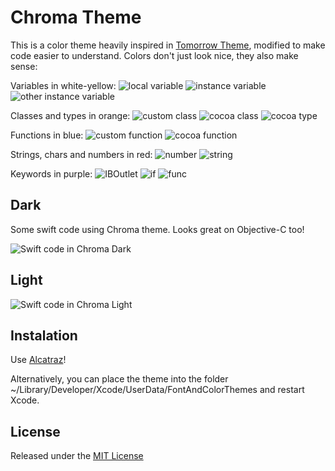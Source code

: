 # Chroma Theme

This is a color theme heavily inspired in [Tomorrow Theme](https://github.com/chriskempson/tomorrow-theme), modified to make code easier to understand. Colors don't just look nice, they also make sense:

Variables in white-yellow: ![local variable](https://github.com/danielb5/chroma-theme/raw/master/images/local.png) ![instance variable](https://github.com/danielb5/chroma-theme/raw/master/images/custom_instance.png) ![other instance variable](https://github.com/danielb5/chroma-theme/raw/master/images/instance.png)

Classes and types in orange: ![custom class](https://github.com/danielb5/chroma-theme/raw/master/images/class.png) ![cocoa class](https://github.com/danielb5/chroma-theme/raw/master/images/uicolor.png) ![cocoa type](https://github.com/danielb5/chroma-theme/raw/master/images/int.png)

Functions in blue: ![custom function](https://github.com/danielb5/chroma-theme/raw/master/images/custom_method.png) ![cocoa function](https://github.com/danielb5/chroma-theme/raw/master/images/method.png)

Strings, chars and numbers in red: ![number](https://github.com/danielb5/chroma-theme/raw/master/images/42.png) ![string](https://github.com/danielb5/chroma-theme/raw/master/images/string.png)

Keywords in purple: ![IBOutlet](https://github.com/danielb5/chroma-theme/raw/master/images/iboutlet.png) ![if](https://github.com/danielb5/chroma-theme/raw/master/images/if.png) ![func](https://github.com/danielb5/chroma-theme/raw/master/images/func.png)

## Dark
Some swift code using Chroma theme. Looks great on Objective-C too!

![Swift code in Chroma Dark](https://github.com/danielb5/chroma-theme/raw/master/images/code.png)

## Light

![Swift code in Chroma Light](https://github.com/danielb5/chroma-theme/raw/master/images/light.png)

## Instalation

Use [Alcatraz](http://alcatraz.io)!

Alternatively, you can place the theme into the folder ~/Library/Developer/Xcode/UserData/FontAndColorThemes and restart Xcode.

## License
Released under the [MIT License](https://github.com/danielb5/chroma-theme/raw/master/LICENSE.md)